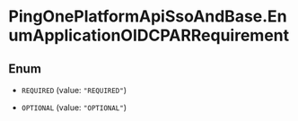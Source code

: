 # PingOnePlatformApiSsoAndBase.EnumApplicationOIDCPARRequirement

## Enum


* `REQUIRED` (value: `"REQUIRED"`)

* `OPTIONAL` (value: `"OPTIONAL"`)


